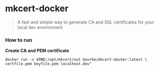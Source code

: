 # mkcert-docker

> A fast and simple way to generate CA and SSL certificates for your local dev environment

### How to run

__Create CA and PEM certificate__

```
docker run -v $PWD:/opt/mkcert/out bourke/mkcert-docker:latest \
certfile.pem keyfile.pem localhost.dev"
```
